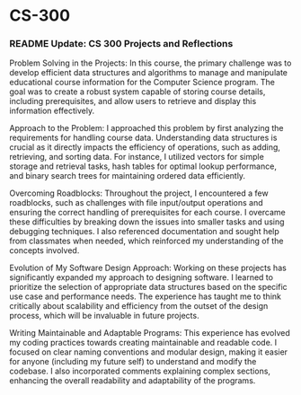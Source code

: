 # CS-300
### README Update: CS 300 Projects and Reflections

Problem Solving in the Projects:
In this course, the primary challenge was to develop efficient data structures and algorithms to manage and manipulate educational course information for the Computer Science program. The goal was to create a robust system capable of storing course details, including prerequisites, and allow users to retrieve and display this information effectively.

Approach to the Problem:
I approached this problem by first analyzing the requirements for handling course data. Understanding data structures is crucial as it directly impacts the efficiency of operations, such as adding, retrieving, and sorting data. For instance, I utilized vectors for simple storage and retrieval tasks, hash tables for optimal lookup performance, and binary search trees for maintaining ordered data efficiently.

Overcoming Roadblocks:
Throughout the project, I encountered a few roadblocks, such as challenges with file input/output operations and ensuring the correct handling of prerequisites for each course. I overcame these difficulties by breaking down the issues into smaller tasks and using debugging techniques. I also referenced documentation and sought help from classmates when needed, which reinforced my understanding of the concepts involved.

Evolution of My Software Design Approach:
Working on these projects has significantly expanded my approach to designing software. I learned to prioritize the selection of appropriate data structures based on the specific use case and performance needs. The experience has taught me to think critically about scalability and efficiency from the outset of the design process, which will be invaluable in future projects.

Writing Maintainable and Adaptable Programs:
This experience has evolved my coding practices towards creating maintainable and readable code. I focused on clear naming conventions and modular design, making it easier for anyone (including my future self) to understand and modify the codebase. I also incorporated comments explaining complex sections, enhancing the overall readability and adaptability of the programs.
